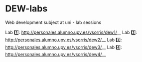 # DEW-labs
Web development subject at uni - lab sessions

Lab 1️⃣: http://personales.alumno.upv.es/vsorris/dew1/__
Lab 2️⃣: http://personales.alumno.upv.es/vsorris/dew2/__
Lab 3️⃣: http://personales.alumno.upv.es/vsorris/dew3/__
Lab 4️⃣: http://personales.alumno.upv.es/vsorris/dew4/__
